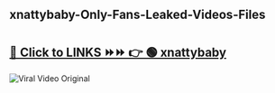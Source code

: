 
 ## xnattybaby-Only-Fans-Leaked-Videos-Files

# <h2><a href="https://mediaupload.pro?xnattybaby">🔗 Click to LINKS ⏩⏩ 👉 🟢 xnattybaby </a></h2>

<a href="https://mediaupload.pro?xnattybaby" rel="nofollow" data-target="animated-image.originalLink"><img src="https://i.ibb.co.com/xMMVF88/686577567.gif" alt="Viral Video Original" style="max-width: 100%; display: inline-block;" data-target="animated-image.originalImage"></a>
